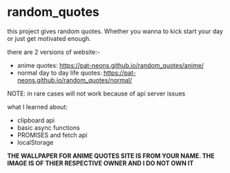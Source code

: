 # random_quotes
this project gives random quotes.
Whether you wanna to kick start your day or just get motivated enough.


there are 2 versions of website:-
+ anime quotes: https://pat-neons.github.io/random_quotes/anime/
+ normal day to day life quotes: https://pat-neons.github.io/random_quotes/normal/

NOTE:
in rare cases will not work because of api server issues

what I learned about:
+ clipboard api
+ basic async functions
+ PROMISES and fetch api
+ localStorage


**THE WALLPAPER FOR ANIME QUOTES SITE IS FROM YOUR NAME. THE IMAGE IS OF THIER RESPECTIVE OWNER AND I DO NOT OWN IT**
